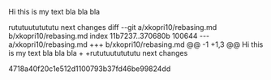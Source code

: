 Hi this is my text bla bla bla

rututuututututu next changes
diff --git a/xkopri10/rebasing.md b/xkopri10/rebasing.md
index 11b7237..370680b 100644
--- a/xkopri10/rebasing.md
+++ b/xkopri10/rebasing.md
@@ -1 +1,3 @@
 Hi this is my text bla bla bla
+
+rututuututututu next changes


4718a40f20c1e512d1100793b37fd46be99824dd
